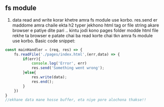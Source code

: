 ## fs module
1. data read and write korar khetre amra fs module use korbo. res.send er maddome amra chaile ekta h2 typer jekhono html tag or file string akare browser e patiye dite pari .. kintu jodi kono pages folder modde html file rekhe ta browser e patate chai ba read korte chai tkn amra fs module use korbo.
Basic code snippet:
```js
const mainHandler = (req, res) => {
    fs.readFile('./pages/index.html',(err,data) => {
        if(err){
            console.log('Error', err)
            res.send('Something went wrong');
        }else{
            res.write(data);
            res.end();
        }
    })
}
//ekhane data mane hosse buffer, eta niye pore alochona thakse!!
```